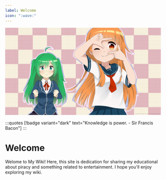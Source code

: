 ```yaml
---
label: Welcome
icon: ":wave:"
---
```


![](/static/cover.jpg)

<style>
    .quotes {
        text-align: center;
        padding-top: 3px;
        margin-top: 20px;
    }
</style>

:::quotes
[!badge variant="dark" text="Knowledge is power. - Sir Francis Bacon"]
:::

# Welcome

Welome to My Wiki! Here, this site is dedication for sharing my educational about piracy and something related to entertainment. I hope you'll enjoy exploring my wiki.
